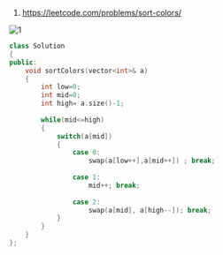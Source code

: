 1. https://leetcode.com/problems/sort-colors/

![1](https://user-images.githubusercontent.com/37560890/166398729-028b0bbe-e170-4d22-9e5d-b73dd14b35e8.jpg)
```cpp
class Solution 
{
public:
    void sortColors(vector<int>& a) 
    {
        int low=0;
        int mid=0;
        int high= a.size()-1;
        
        while(mid<=high)
        {
            switch(a[mid])
            {
                case 0: 
                    swap(a[low++],a[mid++]) ; break;
                        
                case 1:
                    mid++; break;
                    
                case 2: 
                    swap(a[mid], a[high--]); break; 
            }
        }
    }
};
```
